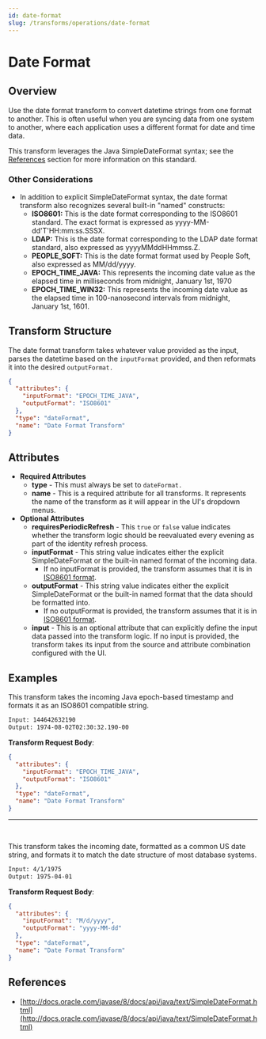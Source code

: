 ```yaml
---
id: date-format
slug: /transforms/operations/date-format
---
```

# Date Format

## Overview

Use the date format transform to convert datetime strings from one format to another. This is often useful when you are syncing data from one system to another, where each application uses a different format for date and time data.

This transform leverages the Java SimpleDateFormat syntax; see the [References](#references) section for more information on this standard.

### Other Considerations

- In addition to explicit SimpleDateFormat syntax, the date format transform also recognizes several built-in "named" constructs:
  - **ISO8601:** This is the date format corresponding to the ISO8601 standard. The exact format is expressed as yyyy-MM-dd'T'HH:mm:ss.SSSX.
  - **LDAP:** This is the date format corresponding to the LDAP date format standard, also expressed as yyyyMMddHHmmss.Z.
  - **PEOPLE_SOFT:** This is the date format format used by People Soft, also expressed as MM/dd/yyyy.
  - **EPOCH_TIME_JAVA:** This represents the incoming date value as the elapsed time in milliseconds from midnight, January 1st, 1970
  - **EPOCH_TIME_WIN32:** This represents the incoming date value as the elapsed time in 100-nanosecond intervals from midnight, January 1st, 1601.

## Transform Structure

The date format transform takes whatever value provided as the input, parses the datetime based on the `inputFormat` provided, and then reformats it into the desired `outputFormat.`

```json
{
  "attributes": {
    "inputFormat": "EPOCH_TIME_JAVA",
    "outputFormat": "ISO8601"
  },
  "type": "dateFormat",
  "name": "Date Format Transform"
}
```

## Attributes

- **Required Attributes**
  - **type** - This must always be set to `dateFormat.`
  - **name** - This is a required attribute for all transforms. It represents the name of the transform as it will appear in the UI's dropdown menus.
- **Optional Attributes**
  - **requiresPeriodicRefresh** - This `true` or `false` value indicates whether the transform logic should be reevaluated every evening as part of the identity refresh process.
  - **inputFormat** - This string value indicates either the explicit SimpleDateFormat or the built-in named format of the incoming data.
    - If no inputFormat is provided, the transform assumes that it is in [ISO8601 format](https://en.wikipedia.org/wiki/ISO_8601).
  - **outputFormat** - This string value indicates either the explicit SimpleDateFormat or the built-in named format that the data should be formatted into.
    - If no outputFormat is provided, the transform assumes that it is in [ISO8601 format](https://en.wikipedia.org/wiki/ISO_8601).
  - **input** - This is an optional attribute that can explicitly define the input data passed into the transform logic. If no input is provided, the transform takes its input from the source and attribute combination configured with the UI.

## Examples

This transform takes the incoming Java epoch-based timestamp and formats it as an ISO8601 compatible string.

```bash
Input: 144642632190
Output: 1974-08-02T02:30:32.190-00
```

**Transform Request Body**:

```json
{
  "attributes": {
    "inputFormat": "EPOCH_TIME_JAVA",
    "outputFormat": "ISO8601"
  },
  "type": "dateFormat",
  "name": "Date Format Transform"
}
```

---

<p>&nbsp;</p>

This transform takes the incoming date, formatted as a common US date string, and formats it to match the date structure of most database systems.

```bash
Input: 4/1/1975
Output: 1975-04-01 
```

**Transform Request Body**:

```json
{
  "attributes": {
    "inputFormat": "M/d/yyyy",
    "outputFormat": "yyyy-MM-dd"
  },
  "type": "dateFormat",
  "name": "Date Format Transform"
}
```

## References

- [http://docs.oracle.com/javase/8/docs/api/java/text/SimpleDateFormat.html](http://docs.oracle.com/javase/8/docs/api/java/text/SimpleDateFormat.html)

